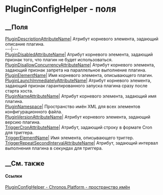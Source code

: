 # PluginConfigHelper - поля
##  __Поля
[PluginDescriptionAttributeName](F_Chronos_Platform_PluginConfigHelper_PluginDescriptionAttributeName.htm)|
Атрибут корневого элемента, задающий описание плагина.  
---|---  
[PluginDisabledAttributeName](F_Chronos_Platform_PluginConfigHelper_PluginDisabledAttributeName.htm)|
Атрибут корневого элемента, задающий признак того, что плагин не будет
использоваться.  
[PluginDisallowConcurrencyAttributeName](F_Chronos_Platform_PluginConfigHelper_PluginDisallowConcurrencyAttributeName.htm)|
Атрибут корневого элемента, задающий признак запрета на параллельное
выполнение плагина.  
[PluginElementName](F_Chronos_Platform_PluginConfigHelper_PluginElementName.htm)|
Имя корневого элемента, описывающего плагин.  
[PluginLaunchImmediatelyAttributeName](F_Chronos_Platform_PluginConfigHelper_PluginLaunchImmediatelyAttributeName.htm)|
Атрибут корневого элемента, задающий признак гарантированного запуска плагина
сразу после старта хоста.  
[PluginNameAttributeName](F_Chronos_Platform_PluginConfigHelper_PluginNameAttributeName.htm)|
Атрибут корневого элемента, задающий имя плагина.  
[PluginNamespace](F_Chronos_Platform_PluginConfigHelper_PluginNamespace.htm)|
Пространство имён XML для всех элементов конфигурационного файла.  
[PluginVersionAttributeName](F_Chronos_Platform_PluginConfigHelper_PluginVersionAttributeName.htm)|
Атрибут корневого элемента, задающий версию плагина.  
[TriggerCronAttributeName](F_Chronos_Platform_PluginConfigHelper_TriggerCronAttributeName.htm)|
Атрибут, задающий строку в формате Cron для триггера.  
[TriggerElementName](F_Chronos_Platform_PluginConfigHelper_TriggerElementName.htm)|
Имя элемента, описывающего триггер.  
[TriggerRepeatSecondIntervalAttributeName](F_Chronos_Platform_PluginConfigHelper_TriggerRepeatSecondIntervalAttributeName.htm)|
Атрибут, задающий интервал выполнения плагина в секундах для триггера.  
## __См. также
#### Ссылки
[PluginConfigHelper - ](T_Chronos_Platform_PluginConfigHelper.htm)
[Chronos.Platform - пространство имён](N_Chronos_Platform.htm)
